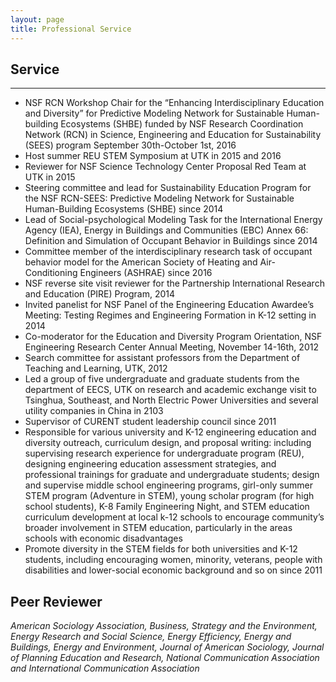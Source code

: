 ```yaml
---
layout: page
title: Professional Service
---
```


## **Service** ##
<hr>

+ NSF RCN Workshop Chair for the  “Enhancing Interdisciplinary Education and Diversity” for Predictive Modeling Network for Sustainable Human-building Ecosystems (SHBE) funded by NSF Research Coordination Network (RCN) in Science, Engineering and Education for Sustainability (SEES) program September 30th-October 1st, 2016
+ Host summer REU STEM Symposium at UTK in 2015 and 2016
+ Reviewer for NSF Science Technology Center Proposal Red Team at UTK in 2015
+ Steering committee and lead for Sustainability Education Program for the NSF RCN-SEES: Predictive Modeling Network for Sustainable Human-Building Ecosystems (SHBE) since 2014
+ Lead of Social-psychological Modeling Task for the International Energy Agency (IEA), Energy in Buildings and Communities (EBC) Annex 66: Definition and Simulation of Occupant Behavior in Buildings since 2014
+ Committee member of the interdisciplinary research task of occupant behavior model for the American Society of Heating and Air-Conditioning Engineers (ASHRAE) since 2016
+ NSF reverse site visit reviewer for the Partnership International Research and Education (PIRE) Program, 2014
+ Invited panelist for NSF Panel of the Engineering Education Awardee’s Meeting: Testing Regimes and Engineering Formation in K-12 setting in 2014
+ Co-moderator for the Education and Diversity Program Orientation, NSF Engineering Research Center Annual Meeting, November 14-16th, 2012
+ Search committee for assistant professors from the Department of Teaching and Learning, UTK, 2012
+ Led a group of five undergraduate and graduate students from the department of EECS, UTK on research and academic exchange visit to Tsinghua, Southeast, and North Electric Power Universities and several utility companies in China in 2103
+ Supervisor of CURENT student leadership council since 2011
+ Responsible for various university and K-12 engineering education and diversity outreach, curriculum design, and proposal writing: including supervising research experience for undergraduate program (REU), designing engineering education assessment strategies, and professional trainings for graduate and undergraduate students; design and supervise middle school engineering programs, girl-only summer STEM program (Adventure in STEM), young scholar program (for high school students), K-8 Family Engineering Night, and STEM education curriculum development at local k-12 schools to encourage community’s broader involvement in STEM education, particularly in the areas schools with economic disadvantages
+ Promote diversity in the STEM fields for both universities and K-12 students, including encouraging women, minority, veterans, people with disabilities and lower-social economic background and so on since 2011

## **Peer Reviewer** ##

*American Sociology Association, Business, Strategy and the Environment, Energy Research and Social Science, Energy Efficiency, Energy and Buildings, Energy and Environment, Journal of American Sociology, Journal of Planning Education and Research, National Communication Association and International Communication Association*

